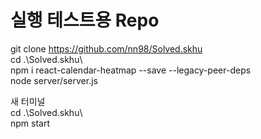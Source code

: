 # 실행 테스트용 Repo

git clone https://github.com/nn98/Solved.skhu    
cd .\Solved.skhu\    
npm i react-calendar-heatmap --save --legacy-peer-deps    
node server/server.js    
    
새 터미널    
cd .\Solved.skhu\    
npm start    
